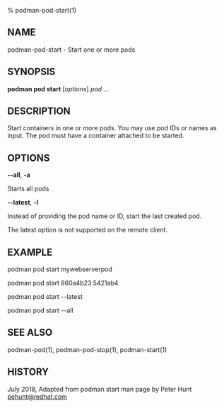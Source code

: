 % podman-pod-start(1)

## NAME
podman\-pod\-start - Start one or more pods

## SYNOPSIS
**podman pod start** [*options*] *pod* ...

## DESCRIPTION
Start containers in one or more pods.  You may use pod IDs or names as input. The pod must have a container attached
to be started.

## OPTIONS

**--all**, **-a**

Starts all pods

**--latest**, **-l**

Instead of providing the pod name or ID, start the last created pod.

The latest option is not supported on the remote client.

## EXAMPLE

podman pod start mywebserverpod

podman pod start 860a4b23 5421ab4

podman pod start --latest

podman pod start --all


## SEE ALSO
podman-pod(1), podman-pod-stop(1), podman-start(1)

## HISTORY
July 2018, Adapted from podman start man page by Peter Hunt <pehunt@redhat.com>
